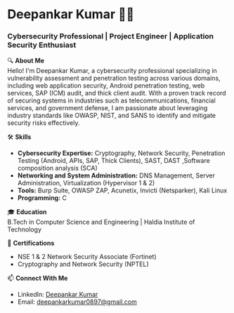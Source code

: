 # Deepankar Kumar 👨‍💻

### Cybersecurity Professional | Project Engineer | Application Security Enthusiast

🔍 **About Me**  
Hello! I'm Deepankar Kumar, a cybersecurity professional specializing in vulnerability assessment and penetration testing across various domains, including web application security, Android penetration testing, web services, SAP (ICM) audit, and thick client audit. With a proven track record of securing systems in industries such as telecommunications, financial services, and government defense, I am passionate about leveraging industry standards like OWASP, NIST, and SANS to identify and mitigate security risks effectively.

🛠 **Skills**  
- **Cybersecurity Expertise:** Cryptography, Network Security, Penetration Testing (Android, APIs, SAP, Thick Clients), SAST, DAST ,Software composition analysis (SCA) 
- **Networking and System Administration:** DNS Management, Server Administration, Virtualization (Hypervisor 1 & 2) 
- **Tools:** Burp Suite, OWASP ZAP, Acunetix, Invicti (Netsparker), Kali Linux  
- **Programming:** C  

🎓 **Education**  
B.Tech in Computer Science and Engineering | Haldia Institute of Technology  

📜 **Certifications**  
- NSE 1 & 2 Network Security Associate (Fortinet)  
- Cryptography and Network Security (NPTEL)  

📫 **Connect With Me**  
- LinkedIn: [Deepankar Kumar](https://www.linkedin.com/in/deepankar1) 
- Email: deepankarkumar0897@gmail.com  
